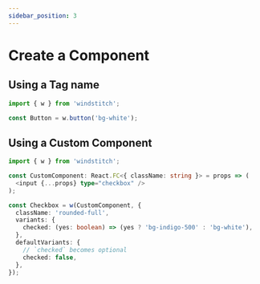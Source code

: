 ```yaml
---
sidebar_position: 3
---
```


# Create a Component

## Using a Tag name

```typescript
import { w } from 'windstitch';

const Button = w.button('bg-white');
```

## Using a Custom Component

```typescript
import { w } from 'windstitch';

const CustomComponent: React.FC<{ className: string }> = props => (
  <input {...props} type="checkbox" />
);

const Checkbox = w(CustomComponent, {
  className: 'rounded-full',
  variants: {
    checked: (yes: boolean) => (yes ? 'bg-indigo-500' : 'bg-white'),
  },
  defaultVariants: {
    // `checked` becomes optional
    checked: false,
  },
});
```
